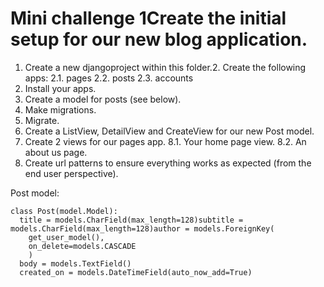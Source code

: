 # Mini challenge 1Create the initial setup for our new blog application.
1. Create a new djangoproject within this folder.2. Create the following apps:
  2.1. pages
  2.2. posts
  2.3. accounts
3. Install your apps.
4. Create a model for posts (see below).
5. Make migrations.
6. Migrate.
7. Create a ListView, DetailView and CreateView for our new Post model.
8. Create 2 views for our pages app.
  8.1. Your home page view.
  8.2. An about us page.
9. Create url patterns to ensure everything works as expected (from the end user perspective).

Post model:
```
class Post(model.Model):
  title = models.CharField(max_length=128)subtitle = models.CharField(max_length=128)author = models.ForeignKey(
    get_user_model(),
    on_delete=models.CASCADE
    )
  body = models.TextField()
  created_on = models.DateTimeField(auto_now_add=True)
```